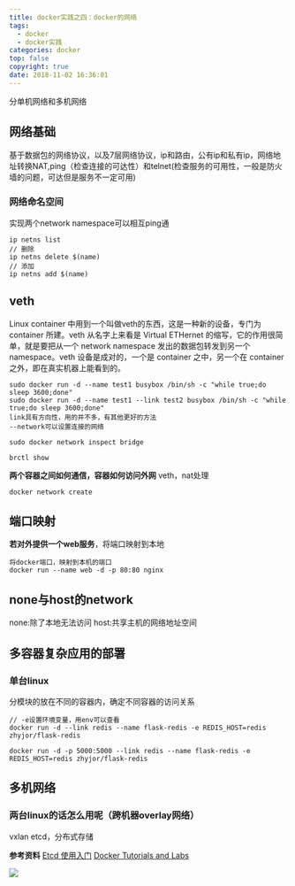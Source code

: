 ```yaml
---
title: docker实践之四：docker的网络
tags:
  - docker
  - docker实践
categories: docker
top: false
copyright: true
date: 2018-11-02 16:36:01
---
```

分单机网络和多机网络
<!--more-->
## 网络基础
基于数据包的网络协议，以及7层网络协议，ip和路由，公有ip和私有ip，网络地址转换NAT,ping（检查连接的可达性）和telnet(检查服务的可用性，一般是防火墙的问题，可达但是服务不一定可用)

### 网络命名空间
实现两个network namespace可以相互ping通
```
ip netns list
// 删除
ip netns delete $(name)
// 添加
ip netns add $(name)
```

## veth
Linux container 中用到一个叫做veth的东西，这是一种新的设备，专门为 container 所建。veth 从名字上来看是 Virtual ETHernet 的缩写，它的作用很简单，就是要把从一个 network namespace 发出的数据包转发到另一个 namespace。veth 设备是成对的，一个是 container 之中，另一个在 container 之外，即在真实机器上能看到的。 
```
sudo docker run -d --name test1 busybox /bin/sh -c "while true;do sleep 3600;done"
sudo docker run -d --name test1 --link test2 busybox /bin/sh -c "while true;do sleep 3600;done"
link具有方向性，用的并不多，有其他更好的方法
--network可以设置连接的网络

sudo docker network inspect bridge
```

```
brctl show
```

**两个容器之间如何通信，容器如何访问外网**
veth，nat处理
```
docker network create
```

## 端口映射
**若对外提供一个web服务**，将端口映射到本地
```
将docker端口，映射到本机的端口
docker run --name web -d -p 80:80 nginx
```

## none与host的network
none:除了本地无法访问
host:共享主机的网络地址空间

## 多容器复杂应用的部署

### 单台linux

分模块的放在不同的容器内，确定不同容器的访问关系
```
// -e设置环境变量，用env可以查看
docker run -d --link redis --name flask-redis -e REDIS_HOST=redis zhyjor/flask-redis

docker run -d -p 5000:5000 --link redis --name flask-redis -e REDIS_HOST=redis zhyjor/flask-redis

```
## 多机网络
### 两台linux的话怎么用呢（跨机器overlay网络）
vxlan
etcd，分布式存储


**参考资料**
[Etcd 使用入门](https://www.hi-linux.com/posts/40915.html)
[Docker Tutorials and Labs](https://github.com/docker/labs)

![](http://oankigr4l.bkt.clouddn.com/wexin.png)